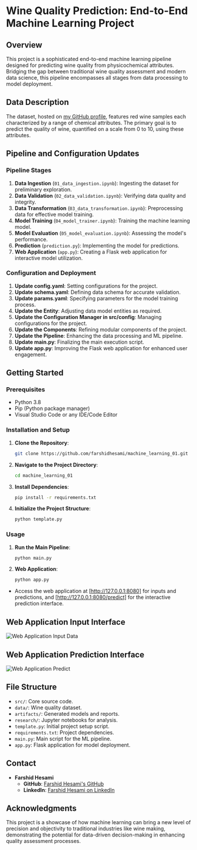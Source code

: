 
# Wine Quality Prediction: End-to-End Machine Learning Project

## Overview
This project is a sophisticated end-to-end machine learning pipeline designed for predicting wine quality from physicochemical attributes. Bridging the gap between traditional wine quality assessment and modern data science, this pipeline encompasses all stages from data processing to model deployment.

## Data Description
The dataset, hosted on [my GitHub profile](https://github.com/farshidhesami/machine_learning_01), features red wine samples each characterized by a range of chemical attributes. The primary goal is to predict the quality of wine, quantified on a scale from 0 to 10, using these attributes.

## Pipeline and Configuration Updates

### Pipeline Stages
1. **Data Ingestion** (`01_data_ingestion.ipynb`): Ingesting the dataset for preliminary exploration.
2. **Data Validation** (`02_data_validation.ipynb`): Verifying data quality and integrity.
3. **Data Transformation** (`03_data_transformation.ipynb`): Preprocessing data for effective model training.
4. **Model Training** (`04_model_trainer.ipynb`): Training the machine learning model.
5. **Model Evaluation** (`05_model_evaluation.ipynb`): Assessing the model's performance.
6. **Prediction** (`prediction.py`): Implementing the model for predictions.
7. **Web Application** (`app.py`): Creating a Flask web application for interactive model utilization.

### Configuration and Deployment
1. **Update config.yaml**: Setting configurations for the project.
2. **Update schema.yaml**: Defining data schema for accurate validation.
3. **Update params.yaml**: Specifying parameters for the model training process.
4. **Update the Entity**: Adjusting data model entities as required.
5. **Update the Configuration Manager in src/config**: Managing configurations for the project.
6. **Update the Components**: Refining modular components of the project.
7. **Update the Pipeline**: Enhancing the data processing and ML pipeline.
8. **Update main.py**: Finalizing the main execution script.
9. **Update app.py**: Improving the Flask web application for enhanced user engagement.

## Getting Started

### Prerequisites
- Python 3.8
- Pip (Python package manager)
- Visual Studio Code or any IDE/Code Editor

### Installation and Setup
1. **Clone the Repository**: 
   ```bash
   git clone https://github.com/farshidhesami/machine_learning_01.git
   ```
2. **Navigate to the Project Directory**:
   ```bash
   cd machine_learning_01
   ```
3. **Install Dependencies**:
   ```bash
   pip install -r requirements.txt
   ```
4. **Initialize the Project Structure**:
   ```bash
   python template.py
   ```

### Usage
1. **Run the Main Pipeline**:
   ```bash
   python main.py
   ```
2. **Web Application**:
   ```bash
   python app.py
   ```
- Access the web application at [http://127.0.0.1:8080] for inputs and predictions, and [http://127.0.0.1:8080/predict] for the interactive prediction interface.

## Web Application Input Interface

![Web Application Input Data](images/web%20application%20input%20data.png)

## Web Application Prediction Interface

![Web Application Predict](images/web%20application%20predict.png)

## File Structure
- `src/`: Core source code.
- `data/`: Wine quality dataset.
- `artifacts/`: Generated models and reports.
- `research/`: Jupyter notebooks for analysis.
- `template.py`: Initial project setup script.
- `requirements.txt`: Project dependencies.
- `main.py`: Main script for the ML pipeline.
- `app.py`: Flask application for model deployment.

## Contact
- **Farshid Hesami**
  - **GitHub**: [Farshid Hesami's GitHub](https://github.com/farshidhesami)
  - **LinkedIn**: [Farshid Hesami on LinkedIn](https://linkedin.com/in/farshidhesami)

## Acknowledgments
This project is a showcase of how machine learning can bring a new level of precision and objectivity to traditional industries like wine making, demonstrating the potential for data-driven decision-making in enhancing quality assessment processes.
